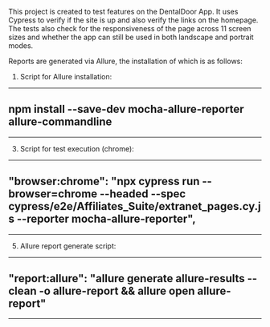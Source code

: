 This project is created to test features on the DentalDoor App. It uses Cypress to verify if the site is up and also verify the links on the homepage. The tests also check for the responsiveness of the page across 11 screen sizes and whether the app can still be used in both landscape and portrait modes. 

Reports are generated via Allure, the installation of which is as follows:

1. Script for Allure installation:
--------------------------------------------------------------------
npm install --save-dev mocha-allure-reporter allure-commandline
--------------------------------------------------------------------
--------------------------------------------------------------------

3. Script for test execution (chrome):
--------------------------------------------------------------------
"browser:chrome": "npx cypress run --browser=chrome --headed --spec cypress/e2e/Affiliates_Suite/extranet_pages.cy.js --reporter mocha-allure-reporter",
--------------------------------------------------------------------
--------------------------------------------------------------------

5. Allure report generate script:
--------------------------------------------------------------------
"report:allure": "allure generate allure-results --clean -o allure-report && allure open  allure-report"
--------------------------------------------------------------------
--------------------------------------------------------------------
